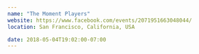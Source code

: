 ```yaml
---
name: "The Moment Players"
website: https://www.facebook.com/events/2071951663048044/
location: San Francisco, California, USA

date: 2018-05-04T19:02:00-07:00
---
```

